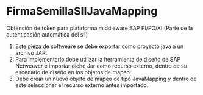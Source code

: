 # FirmaSemillaSIIJavaMapping
Obtención de token para plataforma middleware SAP PI/PO/XI (Parte de la autenticación automática del sii)
1. Este pieza de softweare se debe exportar como proyecto java a un archivo JAR.
2. Para implementarlo debe utilizar la herramienta de diseño de SAP Netweaver e importar dicho Jar como recurso externo, dentro de su escenario de diseño en los objetos de mapeo
3. Debe crear un nuevo objeto de mapeo de tipo JavaMapping y dentro de este seleccionar el recurso externo antes importado.
